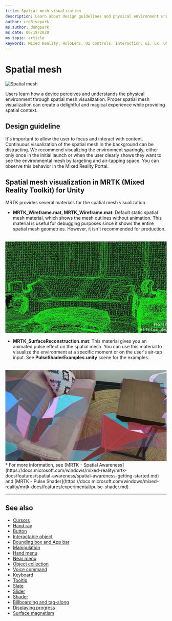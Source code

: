 ```yaml
---
title: Spatial mesh visualization
description: Learn about design guidelines and physical environment understanding with spatial mesh visualization in MRTK.
author: cre8ivepark
ms.author: dongpark
ms.date: 06/19/2020
ms.topic: article
keywords: Mixed Reality, HoloLens, UI Controls, interaction, ui, ux, UX Design, spatial UI, spatial interaction, 3D UI, 3D UX, mixed reality headset, windows mixed reality headset, virtual reality headset, HoloLens, MRTK, Mixed Reality Toolkit
---
```


# Spatial mesh

![Spatial mesh](images/MRTK_PulseShader_SpatialMesh.gif)

Users learn how a device perceives and understands the physical environment through spatial mesh visualization. Proper spatial mesh visualization can create a delightful and magical experience while providing spatial context.  

## Design guideline

It's important to allow the user to focus and interact with content. Continuous visualization of the spatial mesh in the background can be distracting. We recommend visualizing the environment sparingly, either only once in the initial launch or when the user clearly shows they want to see the environmental mesh by targeting and air-tapping space. You can observe this behavior in the Mixed Reality Portal.
<br>

## Spatial mesh visualization in MRTK (Mixed Reality Toolkit) for Unity

MRTK provides several materials for the spatial mesh visualization.

- **MRTK_Wireframe.mat, MRTK_Wireframe.mat**: Default static spatial mesh material, which shows the mesh outlines without animation. This material is useful for debugging purposes since it shows the entire spatial mesh geometries. However, it isn't recommended for production.
<br>
<img src="images/SurfaceReconstruction.jpg" alt="Wireframe spatial mesh visualization" width="640px">

- **MRTK_SurfaceReconstruction.mat**: This material gives you an animated pulse effect on the spatial mesh. You can use this material to visualize the environment at a specific moment or on the user's air-tap input. See **PulseShaderExamples.unity** scene for the examples.
<br>
<img src="images/MRTK_SRMesh_Pulse.jpg" alt="Pulse spatial mesh visualization" width="640px">
* For more information, see [MRTK - Spatial Awareness](https://docs.microsoft.com/windows/mixed-reality/mrtk-docs/features/spatial-awareness/spatial-awareness-getting-started.md) and [MRTK - Pulse Shader](https://docs.microsoft.com/windows/mixed-reality/mrtk-docs/features/experimental/pulse-shader.md).

<br>

---

## See also

* [Cursors](cursors.md)
* [Hand ray](point-and-commit.md)
* [Button](button.md)
* [Interactable object](interactable-object.md)
* [Bounding box and App bar](app-bar-and-bounding-box.md)
* [Manipulation](direct-manipulation.md)
* [Hand menu](hand-menu.md)
* [Near menu](near-menu.md)
* [Object collection](object-collection.md)
* [Voice command](voice-input.md)
* [Keyboard](keyboard.md)
* [Tooltip](tooltip.md)
* [Slate](slate.md)
* [Slider](slider.md)
* [Shader](shader.md)
* [Billboarding and tag-along](billboarding-and-tag-along.md)
* [Displaying progress](progress.md)
* [Surface magnetism](surface-magnetism.md)
